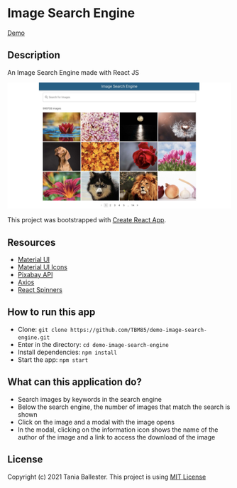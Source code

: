 # Image Search Engine
[Demo](https://tbm85.github.io/demo-image-search-engine/)

## Description
An Image Search Engine made with React JS

![Image Search Engine](public/Image_Search_Engine.jpg)

This project was bootstrapped with [Create React App](https://github.com/facebook/create-react-app).

## Resources
* [Material UI](https://material-ui.com/)
* [Material UI Icons](https://material-ui.com/components/material-icons/)
* [Pixabay API](https://pixabay.com/api/docs/)
* [Axios](https://www.npmjs.com/package/axios)
* [React Spinners](https://www.npmjs.com/package/react-spinners)

## How to run this app
* Clone: `git clone https://github.com/TBM85/demo-image-search-engine.git`
* Enter in the directory: `cd demo-image-search-engine`
* Install dependencies: `npm install`
* Start the app: `npm start`

## What can this application do?
* Search images by keywords in the search engine
* Below the search engine, the number of images that match the search is shown
* Click on the image and a modal with the image opens
* In the modal, clicking on the information icon shows the name of the author of the image and a link to access the download of the image

## License
Copyright (c) 2021 Tania Ballester. This project is using [MIT License](LICENSE.md)
